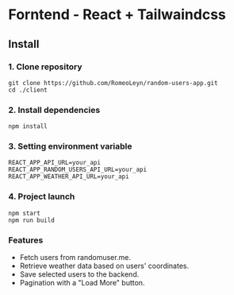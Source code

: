 # Forntend - React + Tailwaindcss

## Install
### 1. Clone repository
```
git clone https://github.com/RomeoLeyn/random-users-app.git
cd ./client
```

### 2. Install dependencies
```
npm install
```

### 3. Setting environment variable
```
REACT_APP_API_URL=your_api
REACT_APP_RANDOM_USERS_API_URL=your_api
REACT_APP_WEATHER_API_URL=your_api
```

### 4. Project launch
```
npm start
npm run build
```

### Features
- Fetch users from randomuser.me.
- Retrieve weather data based on users' coordinates.
- Save selected users to the backend.
- Pagination with a "Load More" button.

